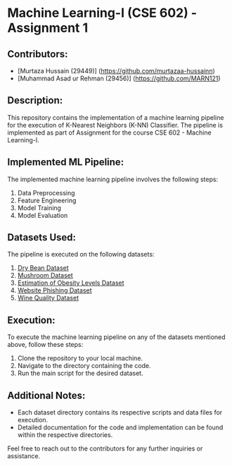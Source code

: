 # Machine Learning-I (CSE 602) - Assignment 1

## Contributors:
- [Murtaza Hussain (29449)] (https://github.com/murtazaa-hussainn)
- [Muhammad Asad ur Rehman (29456)] (https://github.com/MARN121)

## Description:
This repository contains the implementation of a machine learning pipeline for the execution of K-Nearest Neighbors (K-NN) Classifier. The pipeline is implemented as part of Assignment for the course CSE 602 - Machine Learning-I.

## Implemented ML Pipeline:
The implemented machine learning pipeline involves the following steps:
1. Data Preprocessing
2. Feature Engineering
3. Model Training
4. Model Evaluation

## Datasets Used:
The pipeline is executed on the following datasets:
1. [Dry Bean Dataset](https://archive.ics.uci.edu/dataset/602/dry+bean+dataset)
2. [Mushroom Dataset](https://archive.ics.uci.edu/dataset/73/mushroom)
3. [Estimation of Obesity Levels Dataset](https://archive.ics.uci.edu/dataset/544/estimation+of+obesity+levels+based+on+eating+habits+and+physical+condition)
4. [Website Phishing Dataset](https://archive.ics.uci.edu/dataset/379/website+phishing)
5. [Wine Quality Dataset](https://archive.ics.uci.edu/dataset/186/wine+quality)

## Execution:
To execute the machine learning pipeline on any of the datasets mentioned above, follow these steps:
1. Clone the repository to your local machine.
2. Navigate to the directory containing the code.
3. Run the main script for the desired dataset.

## Additional Notes:
- Each dataset directory contains its respective scripts and data files for execution.
- Detailed documentation for the code and implementation can be found within the respective directories.

Feel free to reach out to the contributors for any further inquiries or assistance.
